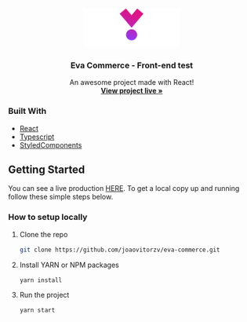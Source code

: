 <!-- PROJECT LOGO -->
<br />
<p align="center">
  <a href="https://github.com/othneildrew/Best-README-Template">
    <img src="https://raw.githubusercontent.com/joaovitorzv/eva-commerce/main/src/assets/images/logo.png" alt="Logo" height="80">
  </a>

  <h3 align="center">Eva Commerce - Front-end test</h3>

  <p align="center">
    An awesome project made with React!
    <br />
    <a href="https://github.com/othneildrew/Best-README-Template"><strong>View project live »</strong></a>
  </p>
</p>

### Built With
* [React](https://reactjs.org/)
* [Typescript](https://www.typescriptlang.org/)
* [StyledComponents](https://styled-components.com/)



<!-- GETTING STARTED -->
## Getting Started

You can see a live production [HERE](https://eva-commerce-joaovitor.netlify.app/).
To get a local copy up and running follow these simple steps below.

### How to setup locally

1. Clone the repo
   ```sh
   git clone https://github.com/joaovitorzv/eva-commerce.git
   ```
3. Install YARN or NPM packages
   ```sh
   yarn install
   ```
4. Run the project
   ```sh
   yarn start
   ```
